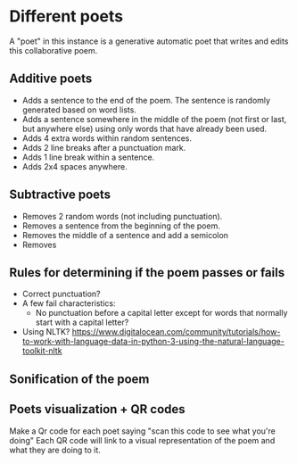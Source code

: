 # Different poets

A "poet" in this instance is a generative automatic poet that writes and edits this collaborative poem.

## Additive poets

- Adds a sentence to the end of the poem. The sentence is randomly generated based on word lists.
- Adds a sentence somewhere in the middle of the poem (not first or last, but anywhere else) using only words that have already been used.
- Adds 4 extra words within random sentences.
- Adds 2 line breaks after a punctuation mark.
- Adds 1 line break within a sentence.
- Adds 2x4 spaces anywhere.


## Subtractive poets

- Removes 2 random words (not including punctuation).
- Removes a sentence from the beginning of the poem.
- Removes the middle of a sentence and add a semicolon
- Removes 


## Rules for determining if the poem passes or fails

- Correct punctuation?
- A few fail characteristics:
  - No punctuation before a capital letter except for words that normally start with a capital letter?
- Using NLTK? https://www.digitalocean.com/community/tutorials/how-to-work-with-language-data-in-python-3-using-the-natural-language-toolkit-nltk

## Sonification of the poem

## Poets visualization + QR codes
Make a Qr code for each poet saying "scan this code to see what you're doing"
Each QR code will link to a visual representation of the poem and what they are doing to it.